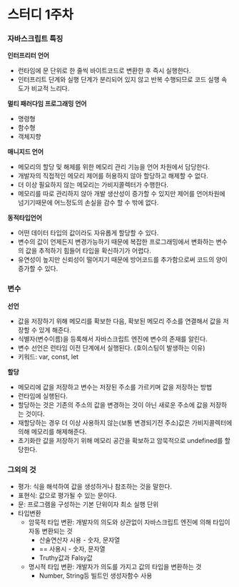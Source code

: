 # 스터디 1주차

### 자바스크립트 특징

**인터프리터 언어**

- 런타임에 문 단위로 한 줄씩 바이트코드로 변환한 후 즉시 실행한다.
- 인터프리트 단계와 실행 단계가 분리되어 있지 않고 반복 수행되므로 코드 실행 속도가 비교적 느리다.

**멀티 패러다임 프로그래밍 언어**

- 명령형
- 함수형
- 객체지향

**매니지드 언어**

- 메모리의 할당 및 해제를 위한 메모리 관리 기능을 언어 차원에서 담당한다.
- 개발자의 직접적인 메모리 제어를 허용하지 않아 할당하고 해제할 수 없다.
- 더 이상 필요하지 않는 메모리는 가비지콜렉터가 수행한다.
- 메모리를 따로 관리하지 않아 개발 생산성이 증가할 수 있지만 제어를 언어차원에 넘기기때문에 어느정도의 손실을 감수 할 수 밖에 없다.

**동적타입언어**

- 어떤 데이터 타입의 값이라도 자유롭게 할당할 수 있다.
- 변수의 값이 언제든지 변경가능하기 때문에 복잡한 프로그래밍에서 변화하는 변수의 값을 추적하기 힘들어 타입을 확신하기가 어렵다.
- 유연성이 높지만 신뢰성이 떨어지기 때문에 방어코드를 추가함으로써 코드의 양이 증가할 수 있다.

### 변수

**선언**

- 값을 저장하기 위해 메모리를 확보한 다음, 확보된 메모리 주소를 연결해서 값을 저장할 수 있게 해준다.
- 식별자(변수이름)을 등록해서 자바스크립트 엔진에 변수의 존재를 알린다.
- 변수 선언은 런타임 이전 단계에서 실행된다. (호이스팅이 발생하는 이유)
- 키워드: var, const, let

**할당**

- 메모리에 값을 저장하고 변수는 저장된 주소를 가르키며 값을 저장하는 방법
- 런타임에 실행된다.
- 할당하는 것은 기존의 주소의 값을 변경하는 것이 아닌 새로운 주소에 값을 저장하는 것이다.
- 재할당하는 경우 더 이상 사용하지 않는(보통 변경되기전 주소)값은 가비지콜렉터에 의해 메모리를 해제해준다.
- 초기화란 값을 저장하기 위해 메모리 공간을 확보하고 암묵적으로 undefined를 할당한다.

### 그외의 것

- 평가: 식을 해석하여 값을 생성하거나 참조하는 것을 말한다.
- 표현식: 값으로 평가될 수 있는 문이다.
- 문: 프로그램을 구성하는 기본 단위이자 최소 실행 단위
- 타입변환
    - 암묵적 타입 변환: 개발자의 의도와 상관없이 자바스크립트 엔진에 의해 타입이 자동 변환되는 것
        - 산술연산자 시용 - 숫자, 문자열
        - == 사용시 - 숫자, 문자열
        - Truthy값과 Falsy값
    - 명시적 타입 변환: 개발자가 의도를 가지고 값의 타입을 변환하는 것
        - Number, String등 빌트인 생성자함수 사용
